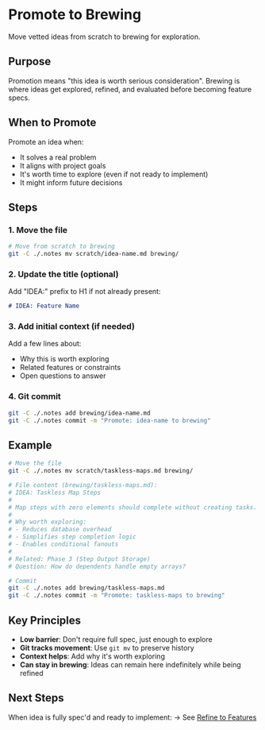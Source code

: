 # Promote to Brewing

Move vetted ideas from scratch to brewing for exploration.

## Purpose

Promotion means "this idea is worth serious consideration". Brewing is where ideas get explored, refined, and evaluated before becoming feature specs.

## When to Promote

Promote an idea when:
- It solves a real problem
- It aligns with project goals
- It's worth time to explore (even if not ready to implement)
- It might inform future decisions

## Steps

### 1. Move the file

```bash
# Move from scratch to brewing
git -C ./.notes mv scratch/idea-name.md brewing/
```

### 2. Update the title (optional)

Add "IDEA:" prefix to H1 if not already present:

```markdown
# IDEA: Feature Name
```

### 3. Add initial context (if needed)

Add a few lines about:
- Why this is worth exploring
- Related features or constraints
- Open questions to answer

### 4. Git commit

```bash
git -C ./.notes add brewing/idea-name.md
git -C ./.notes commit -m "Promote: idea-name to brewing"
```

## Example

```bash
# Move the file
git -C ./.notes mv scratch/taskless-maps.md brewing/

# File content (brewing/taskless-maps.md):
# IDEA: Taskless Map Steps
#
# Map steps with zero elements should complete without creating tasks.
#
# Why worth exploring:
# - Reduces database overhead
# - Simplifies step completion logic
# - Enables conditional fanouts
#
# Related: Phase 3 (Step Output Storage)
# Question: How do dependents handle empty arrays?

# Commit
git -C ./.notes add brewing/taskless-maps.md
git -C ./.notes commit -m "Promote: taskless-maps to brewing"
```

## Key Principles

- **Low barrier**: Don't require full spec, just enough to explore
- **Git tracks movement**: Use `git mv` to preserve history
- **Context helps**: Add why it's worth exploring
- **Can stay in brewing**: Ideas can remain here indefinitely while being refined

## Next Steps

When idea is fully spec'd and ready to implement:
→ See [Refine to Features](refine-features.md)
